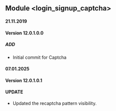 ## Module <login_signup_captcha>

#### 21.11.2019
#### Version 12.0.1.0.0
##### ADD
- Initial commit for Captcha

#### 07.01.2025
#### Version 12.0.1.0.1
#### UPDATE
- Updated the recaptcha pattern visibility.